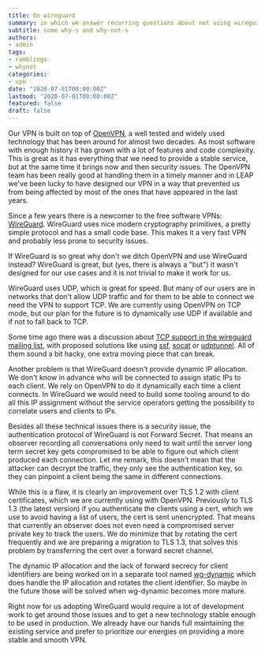 ```yaml
---
title: On wireguard
summary: in which we answer recurring questions about not using wireguard
subtitle: some why-s and why-not-s
authors:
- admin
tags:
- ramblings
- whynot
categories:
- vpn
date: "2020-07-01T00:00:00Z"
lastmod: "2020-07-01T00:00:00Z"
featured: false
draft: false
---
```


Our VPN is built on top of [OpenVPN](https://openvpn.net/), a well tested and
widely used technology that has been around for almost two decades. As most
software with enough history it has grown with a lot of features and code
complexity. This is great as it has everything that we need to provide a stable
service, but at the same time it brings now and then security issues. The
OpenVPN team has been really good at handling them in a timely manner and in
LEAP we've been lucky to have designed our VPN in a way that prevented us from
being affected by most of the ones that have appeared in the last years.

Since a few years there is a newcomer to the free software VPNs:
[WireGuard](https://wireguard.com/). WireGuard uses nice modern cryptography
primitives, a pretty simple protocol and has a small code base. This makes it a
very fast VPN and probably less prone to security issues.

If WireGuard is so great why don't we ditch OpenVPN and use WireGuard instead?
WireGuard is great, but (yes, there is always a "but") it wasn't designed for
our use cases and it is not trivial to make it work for us.

WireGuard uses UDP, which is great for speed. But many of our users are in
networks that don't allow UDP traffic and for them to be able to connect we
need the VPN to support TCP. We are currently using OpenVPN on TCP mode, but
our plan for the future is to dynamically use UDP if available and if not to
fall back to TCP.

Some time ago there was a discussion about [TCP support in the wireguard
mailing
list](https://lists.zx2c4.com/pipermail/wireguard/2018-March/002496.html), with
proposed solutions like using
[ssf](https://github.com/securesocketfunneling/ssf),
[socat](http://www.dest-unreach.org/socat/) or
[udptunnel](http://www1.cs.columbia.edu/~lennox/udptunnel/). All of them sound
a bit hacky, one extra moving piece that can break.

Another problem is that WireGuard doesn't provide dynamic IP allocation. We
don't know in advance who will be connected to assign static IPs to each
client.  We rely on OpenVPN to do it dynamically each time a client connects.
In WireGuard we would need to build some tooling around to do all this IP
assignment without the service operators getting the possibility to correlate
users and clients to IPs.

Besides all these technical issues there is a security issue, the
authentication protocol of WireGuard is not Forward Secret. That means an
observer recording all conversations only need to wait until the server long
term secret key gets compromised to be able to figure out which client produced
each connection. Let me remark, this doesn't mean that the attacker can decrypt
the traffic, they only see the authentication key, so they can pinpoint a
client being the same in different connections.

While this is a flaw, it is clearly an improvement over TLS 1.2 with client
certificates, which we are currently using with OpenVPN. Previously to TLS 1.3
(the latest version) if you authenticate the clients using a cert, which we use
to avoid having a list of users, the cert is sent unencrypted. That means that
currently an observer does not even need a compromised server private key to
track the users. We do minimize that by rotating the cert frequently and we are
preparing a migration to TLS 1.3, that solves this problem by transferring the
cert over a forward secret channel.

The dynamic IP allocation and the lack of forward secrecy for client
identifiers are being worked on in a separate tool named
[wg-dynamic](https://git.zx2c4.com/wg-dynamic/about/docs/idea.md) which does
handle the IP allocation and rotates the client identifier. So maybe in the
future those will be solved when wg-dynamic becomes more mature.

Right now for us adopting WireGuard would require a lot of development work to
get around those issues and to get a new technology stable enough to be used in
production. We already have our hands full maintaining the existing service and
prefer to prioritize our energies on providing a more stable and smooth VPN.
